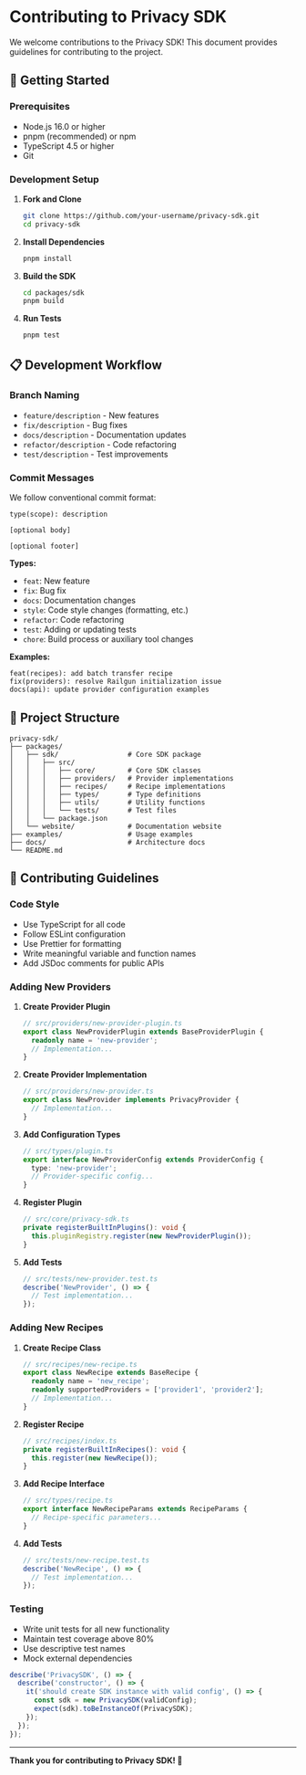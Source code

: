 # Contributing to Privacy SDK

We welcome contributions to the Privacy SDK! This document provides guidelines for contributing to the project.

## 🎯 Getting Started

### Prerequisites

- Node.js 16.0 or higher
- pnpm (recommended) or npm
- TypeScript 4.5 or higher
- Git

### Development Setup

1. **Fork and Clone**
   ```bash
   git clone https://github.com/your-username/privacy-sdk.git
   cd privacy-sdk
   ```

2. **Install Dependencies**
   ```bash
   pnpm install
   ```

3. **Build the SDK**
   ```bash
   cd packages/sdk
   pnpm build
   ```

4. **Run Tests**
   ```bash
   pnpm test
   ```

## 📋 Development Workflow

### Branch Naming

- `feature/description` - New features
- `fix/description` - Bug fixes
- `docs/description` - Documentation updates
- `refactor/description` - Code refactoring
- `test/description` - Test improvements

### Commit Messages

We follow conventional commit format:

```
type(scope): description

[optional body]

[optional footer]
```

**Types:**
- `feat`: New feature
- `fix`: Bug fix
- `docs`: Documentation changes
- `style`: Code style changes (formatting, etc.)
- `refactor`: Code refactoring
- `test`: Adding or updating tests
- `chore`: Build process or auxiliary tool changes

**Examples:**
```
feat(recipes): add batch transfer recipe
fix(providers): resolve Railgun initialization issue
docs(api): update provider configuration examples
```

## 🧱 Project Structure

```
privacy-sdk/
├── packages/
│   ├── sdk/                 # Core SDK package
│   │   ├── src/
│   │   │   ├── core/        # Core SDK classes
│   │   │   ├── providers/   # Provider implementations
│   │   │   ├── recipes/     # Recipe implementations
│   │   │   ├── types/       # Type definitions
│   │   │   ├── utils/       # Utility functions
│   │   │   └── tests/       # Test files
│   │   └── package.json
│   └── website/             # Documentation website
├── examples/                # Usage examples
├── docs/                    # Architecture docs
└── README.md
```

## 🔧 Contributing Guidelines

### Code Style

- Use TypeScript for all code
- Follow ESLint configuration
- Use Prettier for formatting
- Write meaningful variable and function names
- Add JSDoc comments for public APIs

### Adding New Providers

1. **Create Provider Plugin**
   ```typescript
   // src/providers/new-provider-plugin.ts
   export class NewProviderPlugin extends BaseProviderPlugin {
     readonly name = 'new-provider';
     // Implementation...
   }
   ```

2. **Create Provider Implementation**
   ```typescript
   // src/providers/new-provider.ts
   export class NewProvider implements PrivacyProvider {
     // Implementation...
   }
   ```

3. **Add Configuration Types**
   ```typescript
   // src/types/plugin.ts
   export interface NewProviderConfig extends ProviderConfig {
     type: 'new-provider';
     // Provider-specific config...
   }
   ```

4. **Register Plugin**
   ```typescript
   // src/core/privacy-sdk.ts
   private registerBuiltInPlugins(): void {
     this.pluginRegistry.register(new NewProviderPlugin());
   }
   ```

5. **Add Tests**
   ```typescript
   // src/tests/new-provider.test.ts
   describe('NewProvider', () => {
     // Test implementation...
   });
   ```

### Adding New Recipes

1. **Create Recipe Class**
   ```typescript
   // src/recipes/new-recipe.ts
   export class NewRecipe extends BaseRecipe {
     readonly name = 'new_recipe';
     readonly supportedProviders = ['provider1', 'provider2'];
     // Implementation...
   }
   ```

2. **Register Recipe**
   ```typescript
   // src/recipes/index.ts
   private registerBuiltInRecipes(): void {
     this.register(new NewRecipe());
   }
   ```

3. **Add Recipe Interface**
   ```typescript
   // src/types/recipe.ts
   export interface NewRecipeParams extends RecipeParams {
     // Recipe-specific parameters...
   }
   ```

4. **Add Tests**
   ```typescript
   // src/tests/new-recipe.test.ts
   describe('NewRecipe', () => {
     // Test implementation...
   });
   ```

### Testing

- Write unit tests for all new functionality
- Maintain test coverage above 80%
- Use descriptive test names
- Mock external dependencies

```typescript
describe('PrivacySDK', () => {
  describe('constructor', () => {
    it('should create SDK instance with valid config', () => {
      const sdk = new PrivacySDK(validConfig);
      expect(sdk).toBeInstanceOf(PrivacySDK);
    });
  });
});
```

---

**Thank you for contributing to Privacy SDK! 🎉**